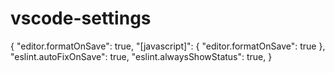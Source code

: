 # vscode-settings

{
    "editor.formatOnSave": true,
    "[javascript]": {
        "editor.formatOnSave": true
    },
    "eslint.autoFixOnSave": true,
    "eslint.alwaysShowStatus": true,
}
